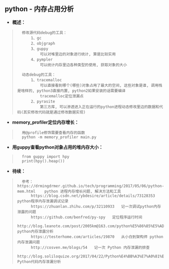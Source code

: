 ## python - 内存占用分析
- **概述：**
>       修改源代码debug的工具：
>           1、gc
>           2、objgraph
>           3、guppy
>               可以对堆里边的对象进行统计, 算是比较实用
>           4、pympler
>               可以统计内存里边各种类型的使用, 获取对象的大小
>
>       动态debug的工具：
>           1、tracemalloc
>               可以直接看到哪个(哪些)对象占用了最大的空间, 这些对象是谁, 调用栈是啥样的, python3直接内置, python2如果安装的话需要编译
>               tracemalloc定位泄漏点
>           2、pyrasite
>               第三方库, 可以渗透进入正在运行的python进程动态修改里边的数据和代码(其实修改代码就是通过修改数据实现)
>
>

- **memory_profiler定位内存增长：**
>       用@profile修饰需要查看内存的函数
>       python -m memory_profiler main.py
>

- **用guppy查看python对象占用的堆内存大小：**
>       from guppy import hpy
>       print(hpy().heap())
>
>
>
>
>
>
>
>
>
>
>
>
>
>
>
>

- **待续：**
>       参考：https://drmingdrmer.github.io/tech/programming/2017/05/06/python-mem.html    python 进程内存增长问题, 解决方法和工具
>           https://blog.csdn.net/ybdesire/article/details/73128353     python程序内存泄漏调试记录
>           https://zhuanlan.zhihu.com/p/32110933   记一次调试python内存泄露的问题
>           https://github.com/benfred/py-spy   定位程序运行时间
>           http://blog.leanote.com/post/2005km@163.com/python%E5%86%85%E5%AD%98%E6%B3%84%E9%9C%B2%E5%88%86%E6%9E%90    python内存泄露分析
>           https://testerhome.com/articles/19870   从小白到架构师 python 内存泄漏问题
>           http://cosven.me/blogs/54   记一次 Python 内存泄漏的排查
>           http://blog.soliloquize.org/2017/04/22/Python%E4%BB%A3%E7%A0%81%E5%86%85%E5%AD%98%E6%B3%84%E6%BC%8F%E5%88%86%E6%9E%90/  Python代码内存泄漏分析
>
>
>
>
>
>
>
>
>
>
>
